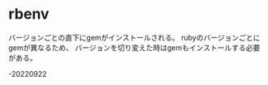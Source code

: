 # rbenv  
バージョンごとの直下にgemがインストールされる。
rubyのバージョンごとにgemが異なるため、
バージョンを切り変えた時はgemもインストールする必要がある。  

-20220922